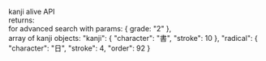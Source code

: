 kanji alive API  
returns:  
for advanced search with params: { grade: "2" },  
 array of kanji objects: "kanji": { "character": "書", "stroke": 10 }, "radical":
{ "character": "⽇", "stroke": 4, "order": 92 }
